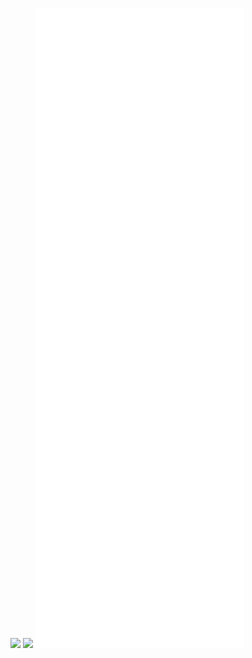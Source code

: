 ![](https://wakapi.foxtrot-nas.synology.me/api/badge/peseoane/interval:today?label=today)
![](https://wakapi.foxtrot-nas.synology.me/api/badge/peseoane/peseoane/interval:30_days?label=last30d)
![Metrics](/github-metrics.svg)

